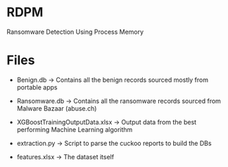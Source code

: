 # RDPM
Ransomware Detection Using Process Memory

# Files
- Benign.db -> Contains all the benign records sourced mostly from portable apps

- Ransomware.db -> Contains all the ransomware records sourced from Malware Bazaar (abuse.ch)

- XGBoostTrainingOutputData.xlsx -> Output data from the best performing Machine Learning algorithm

- extraction.py -> Script to parse the cuckoo reports to build the DBs

- features.xlsx -> The dataset itself




